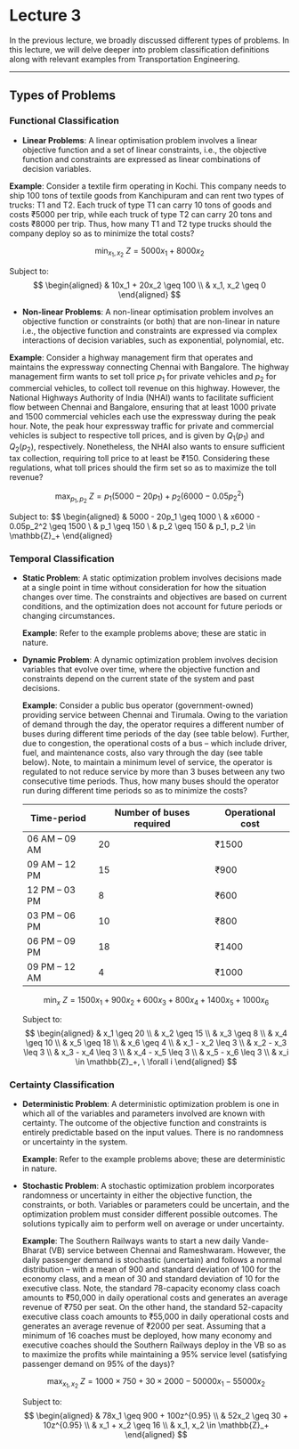 # Lecture 3

In the previous lecture, we broadly discussed different types of problems. In this lecture, we will delve deeper into problem classification definitions along with relevant examples from Transportation Engineering.

---

## Types of Problems

### Functional Classification

  - **Linear Problems**: A linear optimisation problem involves a linear objective function and a set of linear constraints, i.e., the objective function and constraints are expressed as linear combinations of decision variables.

  **Example**: Consider a textile firm operating in Kochi. This company needs to ship 100 tons of textile goods from Kanchipuram and can rent two types of trucks: T1 and T2. Each truck of type T1 can carry 10 tons of goods and costs ₹5000 per trip, while each truck of type T2 can carry 20 tons and costs ₹8000 per trip. Thus, how many T1 and T2 type trucks should the company deploy so as to minimize the total costs?

  $$
  \min_{x_1, x_2} \ Z = 5000x_1 + 8000x_2
  $$

  Subject to:
  $$
  \begin{aligned}
    & 10x_1 + 20x_2 \geq 100 \\
    & x_1, x_2 \geq 0
  \end{aligned}
  $$

  - **Non-linear Problems**: A non-linear optimisation problem involves an objective function or constraints (or both) that are non-linear in nature i.e., the objective function and constraints are expressed via complex interactions of decision variables, such as exponential, polynomial, etc.

  **Example**: Consider a highway management firm that operates and maintains the expressway connecting Chennai with Bangalore. The highway management firm wants to set toll price $p_1$ for private vehicles and $p_2$ for commercial vehicles, to collect toll revenue on this highway. However, the National Highways Authority of India (NHAI) wants to facilitate sufficient flow between Chennai and Bangalore, ensuring that at least 1000 private and 1500 commercial vehicles each use the expressway during the peak hour. Note, the peak hour expressway traffic for private and commercial vehicles is subject to respective toll prices, and is given by $Q_1(p_1)$ and $Q_2(p_2)$, respectively. Nonetheless, the NHAI also wants to ensure sufficient tax collection, requiring toll price to at least be ₹150. Considering these regulations, what toll prices should the firm set so as to maximize the toll revenue?

  $$
  \max_{p_1, p_2} \ Z = p_1 (5000 - 20p_1) + p_2 \left(6000 - 0.05p_2^2 \right)
  $$

  Subject to:
  $$
  \begin{aligned}
    & 5000 - 20p_1 \geq 1000 \\
    & x6000 - 0.05p_2^2 \geq 1500 \\
    & p_1 \geq 150 \\
    & p_2 \geq 150
    & p_1, p_2 \in \mathbb{Z}_+
  \end{aligned}

### Temporal Classification

- **Static Problem**: A static optimization problem involves decisions made at a single point in time without consideration for how the situation changes over time. The constraints and objectives are based on current conditions, and the optimization does not account for future periods or changing circumstances.
  
  **Example**: Refer to the example problems above; these are static in nature.

- **Dynamic Problem**: A dynamic optimization problem involves decision variables that evolve over time, where the objective function and constraints depend on the current state of the system and past decisions.

  **Example**: Consider a public bus operator (government-owned) providing service between Chennai and Tirumala. Owing to the variation of demand through the day, the operator requires a different number of buses during different time periods of the day (see table below). Further, due to congestion, the operational costs of a bus – which include driver, fuel, and maintenance costs, also vary through the day (see table below). Note, to maintain a minimum level of service, the operator is regulated to not reduce service by more than 3 buses between any two consecutive time periods. Thus, how many buses should the operator run during different time periods so as to minimize the costs?

  | Time-period   | Number of buses required | Operational cost |
  |---------------|--------------------------|------------------|
  | 06 AM – 09 AM | 20                       | ₹1500            |
  | 09 AM – 12 PM | 15                       | ₹900             |
  | 12 PM – 03 PM | 8                        | ₹600             |
  | 03 PM – 06 PM | 10                       | ₹800             |
  | 06 PM – 09 PM | 18                       | ₹1400            |
  | 09 PM – 12 AM | 4                        | ₹1000            |

  $$
  \min_{x} \ Z = 1500x_1 + 900x_2 + 600x_3 + 800x_4 + 1400x_5 + 1000x_6
  $$

  Subject to:
  $$
  \begin{aligned}
    & x_1 \geq 20 \\
    & x_2 \geq 15 \\
    & x_3 \geq 8 \\
    & x_4 \geq 10 \\
    & x_5 \geq 18 \\
    & x_6 \geq 4 \\
    & x_1 - x_2 \leq 3 \\
    & x_2 - x_3 \leq 3 \\
    & x_3 - x_4 \leq 3 \\
    & x_4 - x_5 \leq 3 \\
    & x_5 - x_6 \leq 3 \\
    & x_i \in \mathbb{Z}_+, \ \forall i
  \end{aligned}
  $$

### Certainty Classification

- **Deterministic Problem**: A deterministic optimization problem is one in which all of the variables and parameters involved are known with certainty. The outcome of the objective function and constraints is entirely predictable based on the input values. There is no randomness or uncertainty in the system.

  **Example**: Refer to the example problems above; these are deterministic in nature.

- **Stochastic Problem**: A stochastic optimization problem incorporates randomness or uncertainty in either the objective function, the constraints, or both. Variables or parameters could be uncertain, and the optimization problem must consider different possible outcomes. The solutions typically aim to perform well on average or under uncertainty.

  **Example**: The Southern Railways wants to start a new daily Vande-Bharat (VB) service between Chennai and Rameshwaram. However, the daily passenger demand is stochastic (uncertain) and follows a normal distribution – with a mean of 900 and standard deviation of 100 for the economy class, and a mean of 30 and standard deviation of 10 for the executive class. Note, the standard 78-capacity economy class coach amounts to ₹50,000 in daily operational costs and generates an average revenue of ₹750 per seat. On the other hand, the standard 52-capacity executive class coach amounts to ₹55,000 in daily operational costs and generates an average revenue of ₹2000 per seat. Assuming that a minimum of 16 coaches must be deployed, how many economy and executive coaches should the Southern Railways deploy in the VB so as to maximize the profits while maintaining a 95% service level (satisfying passenger demand on 95% of the days)?

  $$
  \max_{x_1, x_2} \ Z = 1000 \times 750 + 30 \times 2000 - 50000x_1 - 55000x_2
  $$

  Subject to:
  $$
  \begin{aligned}
      & 78x_1 \geq 900 + 100z^{0.95} \\
      & 52x_2 \geq 30 + 10z^{0.95} \\
      & x_1 + x_2 \geq 16 \\
      & x_1, x_2 \in \mathbb{Z}_+
  \end{aligned}
  $$
